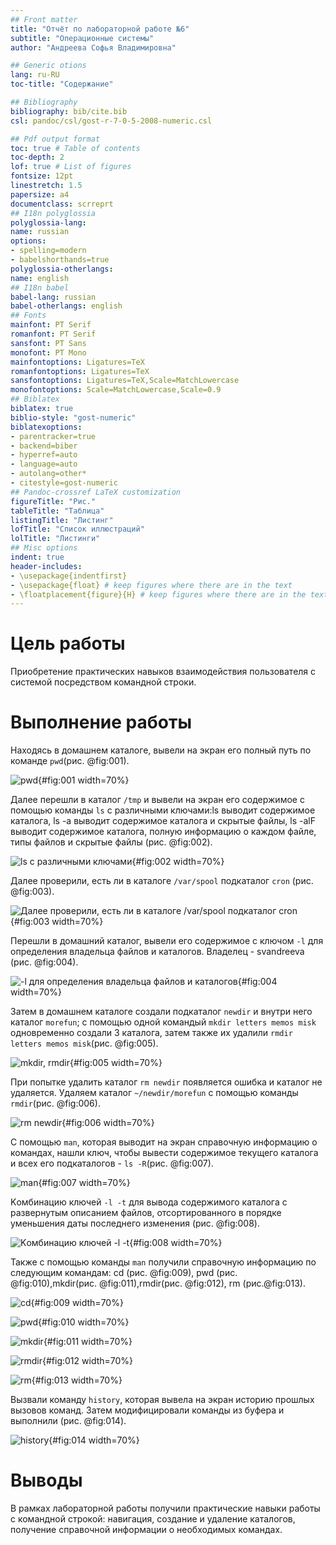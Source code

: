 ```yaml
---
## Front matter
title: "Отчёт по лабораторной работе №6"
subtitle: "Операционные системы"
author: "Андреева Софья Владимировна"

## Generic otions
lang: ru-RU
toc-title: "Содержание"

## Bibliography
bibliography: bib/cite.bib
csl: pandoc/csl/gost-r-7-0-5-2008-numeric.csl

## Pdf output format
toc: true # Table of contents
toc-depth: 2
lof: true # List of figures
fontsize: 12pt
linestretch: 1.5
papersize: a4
documentclass: scrreprt
## I18n polyglossia
polyglossia-lang:
name: russian
options:
- spelling=modern
- babelshorthands=true
polyglossia-otherlangs:
name: english
## I18n babel
babel-lang: russian
babel-otherlangs: english
## Fonts
mainfont: PT Serif
romanfont: PT Serif
sansfont: PT Sans
monofont: PT Mono
mainfontoptions: Ligatures=TeX
romanfontoptions: Ligatures=TeX
sansfontoptions: Ligatures=TeX,Scale=MatchLowercase
monofontoptions: Scale=MatchLowercase,Scale=0.9
## Biblatex
biblatex: true
biblio-style: "gost-numeric"
biblatexoptions:
- parentracker=true
- backend=biber
- hyperref=auto
- language=auto
- autolang=other*
- citestyle=gost-numeric
## Pandoc-crossref LaTeX customization
figureTitle: "Рис."
tableTitle: "Таблица"
listingTitle: "Листинг"
lofTitle: "Список иллюстраций"
lolTitle: "Листинги"
## Misc options
indent: true
header-includes:
- \usepackage{indentfirst}
- \usepackage{float} # keep figures where there are in the text
- \floatplacement{figure}{H} # keep figures where there are in the text
---
```


# Цель работы

Приобретение практических навыков взаимодействия пользователя с системой посредством командной строки.

# Выполнение работы

Находясь в домашнем каталоге, вывели на экран его полный путь по команде `pwd`(рис. @fig:001).

![pwd](image/1.jpg){#fig:001 width=70%}

Далее перешли в каталог `/tmp` и вывели на экран его содержимое с помощью команды `ls` с различными ключами:ls выводит содержимое каталога, ls -a выводит содержимое каталога и скрытые файлы, ls -alF выводит содержимое каталога, полную информацию о каждом файле, типы файлов и скрытые файлы  (рис. @fig:002).

![ls с различными ключами](image/2.jpg){#fig:002 width=70%}

Далее проверили, есть ли в каталоге `/var/spool` подкаталог `cron` (рис. @fig:003).

![Далее проверили, есть ли в каталоге /var/spool подкаталог cron](image/3.jpg){#fig:003 width=70%}

Перешли в домашний каталог, вывели его содержимое с ключом `-l` для определения владельца файлов и каталогов. Владелец  - svandreeva (рис. @fig:004).

![ `-l` для определения владельца файлов и каталогов](image/4.jpg){#fig:004 width=70%}

Затем в домашнем каталоге создали подкаталог `newdir` и внутри него каталог `morefun`; с помощью одной командый `mkdir letters memos misk` одновременно создали 3 каталога, затем также их удалили `rmdir letters memos misk`(рис. @fig:005).

![mkdir, rmdir](image/5.jpg){#fig:005 width=70%}

При попытке удалить каталог `rm newdir` появляется ошибка и каталог не удаляется. Удаляем каталог `~/newdir/morefun` с помощью команды `rmdir`(рис. @fig:006).

![rm newdir](image/6.jpg){#fig:006 width=70%}

С помощью `man`, которая выводит на экран справочную информацию о командах, нашли ключ, чтобы вывести содержимое текущего каталога и всех его подкаталогов - `ls -R`(рис. @fig:007).

![man](image/7.jpg){#fig:007 width=70%}

Kомбинацию ключей `-l -t` для вывода содержимого каталога c развернутым описанием файлов, отсортированного в порядке уменьшения даты последнего изменения (рис. @fig:008).

![Kомбинацию ключей `-l -t` ](image/8.jpg){#fig:008 width=70%}

Также с помощью команды `man` получили справочную информацию по следующим командам: cd (рис. @fig:009), pwd (рис. @fig:010),mkdir(рис. @fig:011),rmdir(рис. @fig:012), rm (рис.@fig:013).

![`cd`](image/9.jpg){#fig:009 width=70%}

![pwd](image/10.jpg){#fig:010 width=70%}

![mkdir](image/11.jpg){#fig:011 width=70%}

![rmdir](image/12.jpg){#fig:012 width=70%}

![rm](image/13.jpg){#fig:013 width=70%}

Вызвали команду `history`, которая вывела на экран историю прошлых вызовов команд. Затем модифицировали команды из буфера и выполнили (рис. @fig:014).

![history](image/14.jpg){#fig:014 width=70%}

# Выводы

В рамках лабораторной работы получили практические навыки работы с командной строкой: навигация, создание и удаление каталогов, получение справочной информации о необходимых командах.
